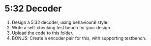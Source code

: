 # 5:32 Decoder
1. Design a 5:32 decoder, using behavioural style.
2. Write a self-checking test bench for your design.
3. Upload the code to this folder.
4. BONUS: Create a encoder pair for this, with supporting testbench.